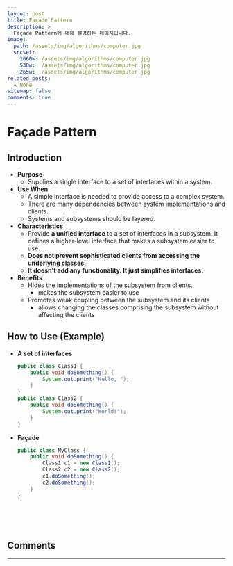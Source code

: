 ```yaml
---
layout: post
title: Façade Pattern
description: >
  Façade Pattern에 대해 설명하는 페이지입니다.
image: 
  path: /assets/img/algorithms/computer.jpg
  srcset:
    1060w: /assets/img/algorithms/computer.jpg
    530w:  /assets/img/algorithms/computer.jpg
    265w:  /assets/img/algorithms/computer.jpg
related_posts:
  - None
sitemap: false
comments: true
---
```


# Façade Pattern

## Introduction
- **Purpose**
  - Supplies a single interface to a set of interfaces within a system.
- **Use When**
  - A simple interface is needed to provide access to a complex system.
  - There are many dependencies between system implementations and clients.
  - Systems and subsystems should be layered.
- **Characteristics**
  - Provide **a unified interface** to a set of interfaces in a subsystem. It defines a higher-level interface that makes a subsystem easier to use.
  - **Does not prevent sophisticated clients from accessing the underlying classes.**
  - **It doesn't add any functionality. It just simplifies interfaces.**
- **Benefits**
  - Hides the implementations of the subsystem from clients.
    - makes the subsystem easier to use
  - Promotes weak coupling between the subsystem and its clients
    - allows changing the classes comprising the subsystem without affecting the clients

## How to Use (Example)
- **A set of interfaces**
  ```java
  public class Class1 {
      public void doSomething() {
          System.out.print("Hello, ");
      }
  }
  public class Class2 {
      public void doSomething() {
          System.out.print("World!");
      }
  }
  ```

- **Façade**
  ```java
  public class MyClass {
      public void doSomething() {
          Class1 c1 = new Class1();
          Class2 c2 = new Class2();
          c1.doSomething();
          c2.doSomething();
      }
  }
  ```

<br />
<br />
<br />

## Comments
<hr />
<script
  src="https://utteranc.es/client.js"
  repo="HyunJinNo/HyunJinNo.github.io"
  issue-term="pathname"
  theme="github-light"
  crossorigin="anonymous"
  async
></script>